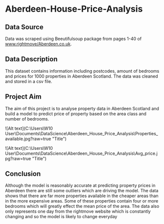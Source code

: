 # Aberdeen-House-Price-Analysis

## Data Source
Data was scraped using Beeutifulsoup package from pages 1-40 of www.rightmove/Aberdeen.co.uk.

## Data Description
This dataset contains information including postcodes, amount of bedrooms and prices for 1000 properties in Aberdeen Scotland.
The data was cleaned and stored in a csv file.

## Project Aim
The aim of this project is to analyse property data in Aberdeen Scotland and build a model to predict price of property based on the area class and number of bedrooms. 

![Alt text](C:\Users\W10 User\Documents\DataScience\Aberdeen_House_Price_Analysis\Properties_available.jpg?raw=true "Title")

![Alt text](C:\Users\W10 User\Documents\DataScience\Aberdeen_House_Price_Analysis\Avg_price.jpg?raw=true "Title")

## Conclusion
Although the model is reasonably accurate at predicting property prices in Aberdeen there are still some outliers which are driving the model. 
The data shows that there are far more properties available in the cheaper areas than in the more expensive areas. 
Some of these properties contain four or more bedrooms which will greatly effect the mean price of the area. 
The data also only represents one day from the rightmove website which is constantly changing and so the model is likely to change everyday
